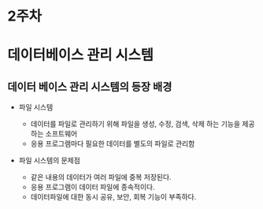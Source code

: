 # 2주차

# 데이터베이스 관리 시스템

## 데이터 베이스 관리 시스템의 등장 배경
* 파일 시스템
  * 데이터를 파일로 관리하기 위해 파일을 생성, 수정, 검색, 삭제 하는 기능을 제공하는 소프트웨어
  * 응용 프로그램마다 필요한 데이터를 별도의 파일로 관리함

* 파일 시스템의 문제점
  * 같은 내용의 데이터가 여러 파일에 중복 저장된다.
  * 응용 프로그램이 데이터 파일에 종속적이다.
  * 데이터파일에 대한 동시 공유, 보안, 회복 기능이 부족하다.

